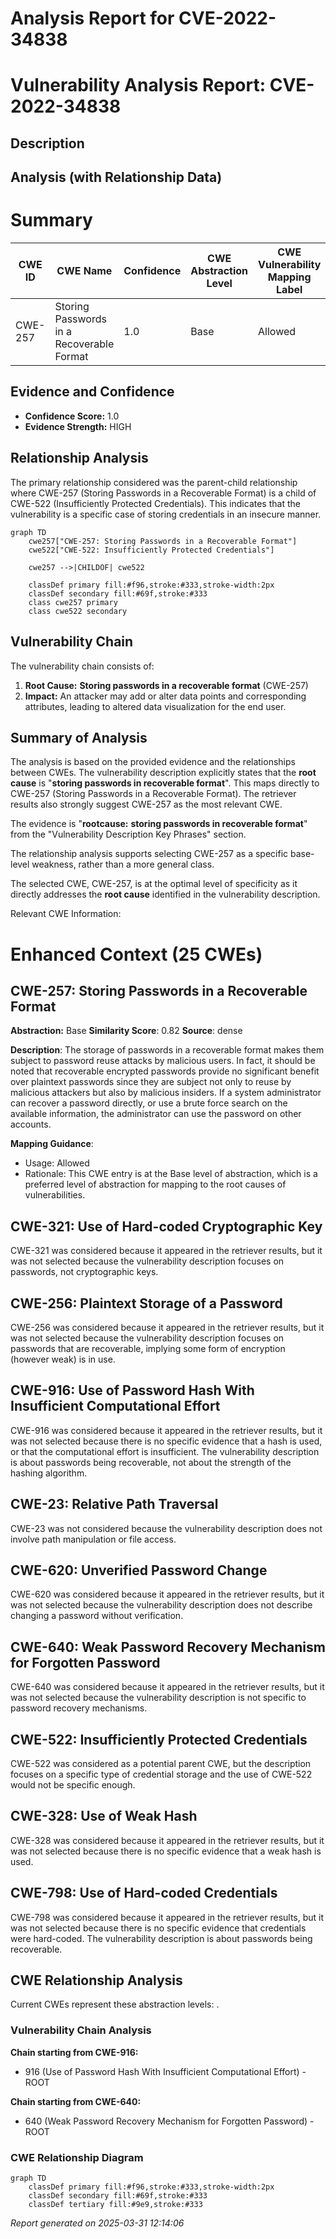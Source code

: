 # Analysis Report for CVE-2022-34838

# Vulnerability Analysis Report: CVE-2022-34838

## Description



## Analysis (with Relationship Data)

# Summary
| CWE ID | CWE Name | Confidence | CWE Abstraction Level | CWE Vulnerability Mapping Label | CWE-Vulnerability Mapping Notes |
|---|---|---|---|---|---|
| CWE-257 | Storing Passwords in a Recoverable Format | 1.0 | Base | Allowed | Primary CWE |

## Evidence and Confidence

*   **Confidence Score:** 1.0
*   **Evidence Strength:** HIGH

## Relationship Analysis
The primary relationship considered was the parent-child relationship where CWE-257 (Storing Passwords in a Recoverable Format) is a child of CWE-522 (Insufficiently Protected Credentials). This indicates that the vulnerability is a specific case of storing credentials in an insecure manner.

```mermaid
graph TD
    cwe257["CWE-257: Storing Passwords in a Recoverable Format"]
    cwe522["CWE-522: Insufficiently Protected Credentials"]
    
    cwe257 -->|CHILDOF| cwe522
    
    classDef primary fill:#f96,stroke:#333,stroke-width:2px
    classDef secondary fill:#69f,stroke:#333
    class cwe257 primary
    class cwe522 secondary
```

## Vulnerability Chain
The vulnerability chain consists of:
1.  **Root Cause:** **Storing passwords in a recoverable format** (CWE-257)
2.  **Impact:** An attacker may add or alter data points and corresponding attributes, leading to altered data visualization for the end user.

## Summary of Analysis
The analysis is based on the provided evidence and the relationships between CWEs. The vulnerability description explicitly states that the **root cause** is "**storing passwords in recoverable format**". This maps directly to CWE-257 (Storing Passwords in a Recoverable Format). The retriever results also strongly suggest CWE-257 as the most relevant CWE.

The evidence is "**rootcause:** **storing passwords in recoverable format**" from the "Vulnerability Description Key Phrases" section.

The relationship analysis supports selecting CWE-257 as a specific base-level weakness, rather than a more general class.

The selected CWE, CWE-257, is at the optimal level of specificity as it directly addresses the **root cause** identified in the vulnerability description.

Relevant CWE Information:

# Enhanced Context (25 CWEs)

## CWE-257: Storing Passwords in a Recoverable Format
**Abstraction:** Base
**Similarity Score**: 0.82
**Source**: dense

**Description**:
The storage of passwords in a recoverable format makes them subject to password reuse attacks by malicious users. In fact, it should be noted that recoverable encrypted passwords provide no significant benefit over plaintext passwords since they are subject not only to reuse by malicious attackers but also by malicious insiders. If a system administrator can recover a password directly, or use a brute force search on the available information, the administrator can use the password on other accounts.

**Mapping Guidance**:
- Usage: Allowed
- Rationale: This CWE entry is at the Base level of abstraction, which is a preferred level of abstraction for mapping to the root causes of vulnerabilities.

## CWE-321: Use of Hard-coded Cryptographic Key
CWE-321 was considered because it appeared in the retriever results, but it was not selected because the vulnerability description focuses on passwords, not cryptographic keys.

## CWE-256: Plaintext Storage of a Password
CWE-256 was considered because it appeared in the retriever results, but it was not selected because the vulnerability description focuses on passwords that are recoverable, implying some form of encryption (however weak) is in use.

## CWE-916: Use of Password Hash With Insufficient Computational Effort
CWE-916 was considered because it appeared in the retriever results, but it was not selected because there is no specific evidence that a hash is used, or that the computational effort is insufficient. The vulnerability description is about passwords being recoverable, not about the strength of the hashing algorithm.

## CWE-23: Relative Path Traversal
CWE-23 was not considered because the vulnerability description does not involve path manipulation or file access.

## CWE-620: Unverified Password Change
CWE-620 was considered because it appeared in the retriever results, but it was not selected because the vulnerability description does not describe changing a password without verification.

## CWE-640: Weak Password Recovery Mechanism for Forgotten Password
CWE-640 was considered because it appeared in the retriever results, but it was not selected because the vulnerability description is not specific to password recovery mechanisms.

## CWE-522: Insufficiently Protected Credentials
CWE-522 was considered as a potential parent CWE, but the description focuses on a specific type of credential storage and the use of CWE-522 would not be specific enough.

## CWE-328: Use of Weak Hash
CWE-328 was considered because it appeared in the retriever results, but it was not selected because there is no specific evidence that a weak hash is used.

## CWE-798: Use of Hard-coded Credentials
CWE-798 was considered because it appeared in the retriever results, but it was not selected because there is no specific evidence that credentials were hard-coded. The vulnerability description is about passwords being recoverable.


## CWE Relationship Analysis

Current CWEs represent these abstraction levels: .


### Vulnerability Chain Analysis

**Chain starting from CWE-916:**
- 916 (Use of Password Hash With Insufficient Computational Effort) - ROOT


**Chain starting from CWE-640:**
- 640 (Weak Password Recovery Mechanism for Forgotten Password) - ROOT



### CWE Relationship Diagram

```mermaid
graph TD
    classDef primary fill:#f96,stroke:#333,stroke-width:2px
    classDef secondary fill:#69f,stroke:#333
    classDef tertiary fill:#9e9,stroke:#333
```



*Report generated on 2025-03-31 12:14:06*
